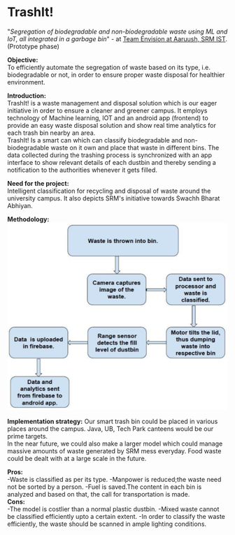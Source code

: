 # TrashIt!
 "*Segregation of biodegradable and non-biodegradable waste using ML and IoT, all integrated in a garbage bin*" - at [Team Envision at Aaruush, SRM IST](https://aaruush.net/callforaaruush/envision.html). (Prototype phase)

**Objective:**  
To efficiently automate the segregation of waste based on its type, i.e. biodegradable or not, in order to ensure proper waste disposal for healthier environment.

**Introduction:**  
TrashIt! is a waste management and disposal solution which is our eager initiative in order to ensure a cleaner and greener campus. It employs technology of Machine learning, IOT and an android app (frontend) to provide an easy waste disposal solution and show real time analytics for each trash bin nearby an area.  
TrashIt! Is a smart can which can classify biodegradable and non-biodegradable waste on it own and place that waste in different bins. The data collected during the trashing process is synchronized with an app interface to show relevant details of each dustbin and thereby sending a notification to the authorities whenever it gets filled.

**Need for the project:**  
Intelligent classification for recycling and disposal of waste around the university campus. It also depicts SRM's initiative towards Swachh Bharat Abhiyan.

**Methodology:**  
![methodology](misc/method.png)

**Implementation strategy:**
Our smart trash bin could be placed in various places around the campus. Java, UB, Tech Park canteens would be our prime targets.  
In the near future, we could also make a larger model which could manage massive amounts of waste generated by SRM mess everyday. Food waste could be dealt with at a large scale in the future. 

**Pros:**  
-Waste is classified as per its type.
-Manpower is reduced;the waste need not be sorted by a person.
-Fuel is saved.The content in each bin is analyzed and based on that, the call for transportation is made.  
**Cons:**  
-The model is costlier than a normal plastic dustbin.
-Mixed waste cannot be classified efficiently upto a certain extent.
-In order to classify the waste efficiently, the waste should be scanned in ample lighting conditions.
